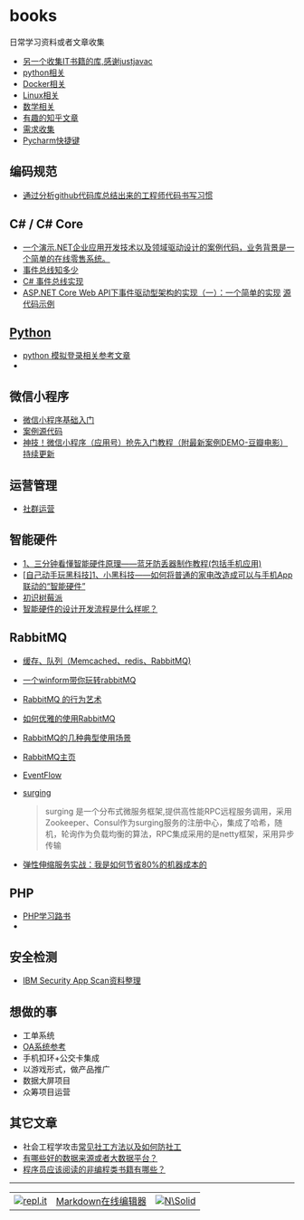 # books
日常学习资料或者文章收集

- [另一个收集IT书籍的库,感谢justjavac](https://github.com/justjavac/free-programming-books-zh_CN)
- [python相关](python.md)
- [Docker相关](Docker.md)
- [Linux相关](linux.md)
- [数学相关](math.md)
- [有趣的知乎文章](zhihu.md)
- [需求收集](requirements.md)
- [Pycharm快捷键](http://www.cnblogs.com/zhangpengshou/p/3555767.html)

## 编码规范
- [通过分析github代码库总结出来的工程师代码书写习惯](http://alloyteam.github.io/CodeGuide/)

## C# / C# Core
- [一个演示.NET企业应用开发技术以及领域驱动设计的案例代码，业务背景是一个简单的在线零售系统。](https://github.com/daxnet/ByteartRetail)
- [事件总线知多少](https://www.jianshu.com/p/61042d36b010)
- [C# 事件总线实现](https://github.com/yanshengjie/EventBus)
- [ASP.NET Core Web API下事件驱动型架构的实现（一）：一个简单的实现](http://www.cnblogs.com/daxnet/p/8082694.html)   [源代码示例](https://github.com/daxnet/edasample)

## [Python](python.md)

- [python 模拟登录相关参考文章](python_fake_login.md)
- 

## 微信小程序
- [微信小程序基础入门](http://www.cnblogs.com/micua/p/wechat-weapp-essential.html)
- [案例源代码](https://github.com/jaapyang/weapp-demo)
- [神技！微信小程序（应用号）抢先入门教程（附最新案例DEMO-豆瓣电影）持续更新](http://www.cnblogs.com/micua/p/wechat-weapp-getting-started.html)

## 运营管理
- [社群运营](https://www.xmind.net/m/ibCh)

## 智能硬件
- [1、三分钟看懂智能硬件原理——蓝牙防丢器制作教程(包括手机应用)](http://www.cnblogs.com/zjutlitao/p/4625799.html)
- [[自己动手玩黑科技]1、小黑科技——如何将普通的家电改造成可以与手机App联动的“智能硬件”](http://www.cnblogs.com/zjutlitao/p/4967847.html)
- [初识树莓派](http://www.cnblogs.com/imfanqi/p/4370025.html)
- [智能硬件的设计开发流程是什么样呢？](https://www.zhihu.com/question/27639394)

## RabbitMQ
- [缓存、队列（Memcached、redis、RabbitMQ)](http://www.cnblogs.com/suoning/p/5807247.html)
- [一个winform带你玩转rabbitMQ](http://www.cnblogs.com/dubing/p/4017613.html)
- [RabbitMQ 的行为艺术](http://www.cnblogs.com/liqingwen/p/6412089.html)
- [如何优雅的使用RabbitMQ](http://www.cnblogs.com/richieyang/p/5492432.html)
- [RabbitMQ的几种典型使用场景](https://www.cnblogs.com/luxiaoxun/p/3918054.html)
- [RabbitMQ主页](https://www.rabbitmq.com/)
- [EventFlow](https://github.com/eventflow/EventFlow)
- [surging](https://github.com/dotnetcore/surging)
  > surging 是一个分布式微服务框架,提供高性能RPC远程服务调用，采用Zookeeper、Consul作为surging服务的注册中心，集成了哈希，随机，轮询作为负载均衡的算法，RPC集成采用的是netty框架，采用异步传输

- [弹性伸缩服务实战：我是如何节省80%的机器成本的](http://www.cnblogs.com/haolujun/p/8075226.html)

## PHP
- [PHP学习路书](http://www.cnblogs.com/bananaplan/p/The-Right-Way-For-PHPer.html)
- 

## 安全检测
- [IBM Security App Scan资料整理](http://www.cnblogs.com/saryli/p/5820605.html)

## 想做的事
- 工单系统
- [OA系统参考](http://www.cnblogs.com/walkingp/archive/2010/08/09/1795527.html)
- 手机扣环+公交卡集成
- 以游戏形式，做产品推广
- 数据大屏项目
- 众筹项目运营


## 其它文章
- 社会工程学攻击[常见社工方法以及如何防社工](https://bbs.ichunqiu.com/thread-29654-1-1.html?from=zh)
- [有哪些好的数据来源或者大数据平台？](https://www.zhihu.com/question/27798279/answer/271852252)
- [程序员应该阅读的非编程类书籍有哪些？](https://github.com/justjavac/free-programming-books-zh_CN/blob/master/what-non-programming-books-should-programmers-read.md)



-------
|         |         |      |
|:--------|:--------|:-----|
|[![repl.it](https://repl.it/public/images/logo-small.png)](https://repl.it/languages)|[Markdown在线编辑器](https://dillinger.io/)|[![N\Solid](https://cldup.com/dTxpPi9lDf.thumb.png)](https://nodesource.com/products/nsolid)|